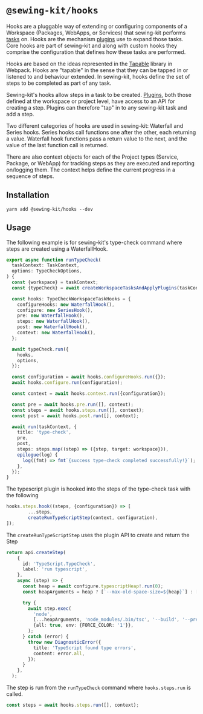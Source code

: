# `@sewing-kit/hooks`

Hooks are a pluggable way of extending or configuring components of a Workspace (Packages, WebApps, or Services) that sewing-kit performs [tasks](/packages/tasks/README.md) on. Hooks are the mechanism [plugins](packages/plugins/README.md) use to expand those tasks.  Core hooks are part of sewing-kit and along with custom hooks they comprise the configuration that defines how these tasks are performed.

Hooks are based on the ideas represented in the [Tapable](https://codeburst.io/what-the-hook-learn-the-basics-of-tapable-d95eb0401e2c) library in Webpack.  Hooks are "tapable" in the sense that they can be tapped in or listened to and behaviour extended.  In sewing-kit, hooks define the set of steps to be completed as part of any task. 

Sewing-kit's hooks allow steps in a task to be created.  [Plugins](/packages/plugins/README.md), both those defined at the workspace or project level, have access to an API for creating a step.  Plugins can therefore "tap" in to any sewing-kit task and add a step.

Two different categories of hooks are used in sewing-kit: Waterfall and Series hooks.  Series hooks call functions one after the other, each returning a value.  Waterfall hook functions pass a return value to the next, and the value of the last function call is returned.  

There are also context objects for each of the Project types (Service, Package, or WebApp) for tracking steps as they are executed and reporting on/logging them.  The context helps define the current progress in a sequence of steps.

## Installation

```
yarn add @sewing-kit/hooks --dev
```

## Usage

The following example is for sewing-kit's type-check command where steps are created using a WaterfallHook.

```typescript
export async function runTypeCheck(
  taskContext: TaskContext,
  options: TypeCheckOptions,
) {
  const {workspace} = taskContext;
  const {typeCheck} = await createWorkspaceTasksAndApplyPlugins(taskContext);

  const hooks: TypeCheckWorkspaceTaskHooks = {
    configureHooks: new WaterfallHook(),
    configure: new SeriesHook(),
    pre: new WaterfallHook(),
    steps: new WaterfallHook(),
    post: new WaterfallHook(),
    context: new WaterfallHook(),
  };

  await typeCheck.run({
    hooks,
    options,
  });

  const configuration = await hooks.configureHooks.run({});
  await hooks.configure.run(configuration);

  const context = await hooks.context.run({configuration});

  const pre = await hooks.pre.run([], context);
  const steps = await hooks.steps.run([], context);
  const post = await hooks.post.run([], context);

  await run(taskContext, {
    title: 'type-check',
    pre,
    post,
    steps: steps.map((step) => ({step, target: workspace})),
    epilogue(log) {
      log((fmt) => fmt`{success type-check completed successfully!}`);
    },
  });
}
```

The typescript plugin is hooked into the steps of the type-check task with the following 

```typescript
hooks.steps.hook((steps, {configuration}) => [
        ...steps,
        createRunTypeScriptStep(context, configuration),
]);
```

The `createRunTypeScriptStep` uses the plugin API to create and return the Step

```ts
return api.createStep(
    {
      id: 'TypeScript.TypeCheck',
      label: 'run typescript',
    },
    async (step) => {
      const heap = await configure.typescriptHeap!.run(0);
      const heapArguments = heap ? [`--max-old-space-size=${heap}`] : [];

      try {
        await step.exec(
          'node',
          [...heapArguments, 'node_modules/.bin/tsc', '--build', '--pretty'],
          {all: true, env: {FORCE_COLOR: '1'}},
        );
      } catch (error) {
        throw new DiagnosticError({
          title: 'TypeScript found type errors',
          content: error.all,
        });
      }
    },
  );
```

The step is run from the `runTypeCheck` command where `hooks.steps.run` is called.

```typescript
const steps = await hooks.steps.run([], context);
```
